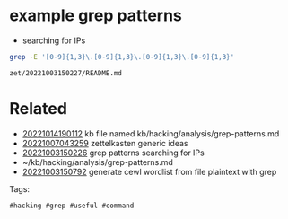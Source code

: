 # example grep patterns

- searching for IPs
```bash
grep -E '[0-9]{1,3}\.[0-9]{1,3}\.[0-9]{1,3}\.[0-9]{1,3}'
```


` zet/20221003150227/README.md `

# Related

- [20221014190112](/zet/20221014190112/README.md) kb file named kb/hacking/analysis/grep-patterns.md
- [20221007043259](/zet/20221007043259/README.md) zettelkasten generic ideas
- [20221003150226](/zet/20221003150226/README.md) grep patterns searching for IPs
- ~/kb/hacking/analysis/grep-patterns.md
- [20221003150792](/zet/20221003150792/README.md) generate cewl wordlist from file plaintext with grep

Tags:

    #hacking #grep #useful #command
